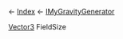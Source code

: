 ← [Index](Api-Index) ← [IMyGravityGenerator](SpaceEngineers.Game.ModAPI.Ingame.IMyGravityGenerator)

[Vector3](VRageMath.Vector3) FieldSize
